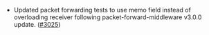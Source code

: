 - Updated packet forwarding tests to use memo field instead of
  overloading receiver following packet-forward-middleware v3.0.0 update.
  ([#3025](https://github.com/soohoio/hermes/issues/3025))